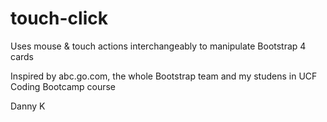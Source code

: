 # touch-click
Uses mouse &amp; touch actions interchangeably to manipulate Bootstrap 4 cards

Inspired by abc.go.com, the whole Bootstrap team and my studens in UCF Coding Bootcamp course

Danny K
